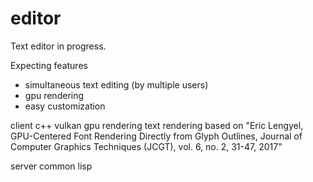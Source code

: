 # editor

Text editor in progress.

Expecting features
* simultaneous text editing (by multiple users)
* gpu rendering
* easy customization

client
c++
vulkan gpu rendering
text rendering based on "Eric Lengyel, GPU-Centered Font Rendering Directly from Glyph Outlines, Journal of Computer Graphics Techniques (JCGT), vol. 6, no. 2, 31-47, 2017"

server
common lisp
